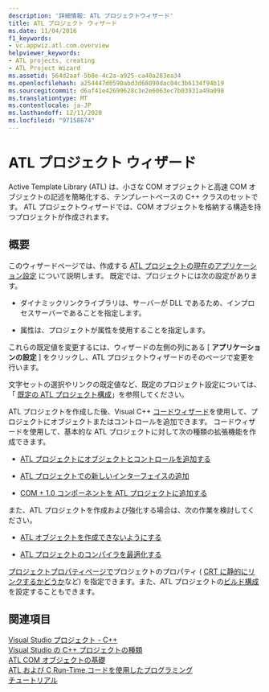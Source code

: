 ```yaml
---
description: '詳細情報: ATL プロジェクトウィザード'
title: ATL プロジェクト ウィザード
ms.date: 11/04/2016
f1_keywords:
- vc.appwiz.atl.com.overview
helpviewer_keywords:
- ATL projects, creating
- ATL Project Wizard
ms.assetid: 564d2aaf-5b8e-4c2a-a925-ca40a283ea34
ms.openlocfilehash: a254447d0590abd3d68090dac04c3b6134f94b19
ms.sourcegitcommit: d6af41e42699628c3e2e6063ec7b03931a49a098
ms.translationtype: MT
ms.contentlocale: ja-JP
ms.lasthandoff: 12/11/2020
ms.locfileid: "97158674"
---
```

# <a name="atl-project-wizard"></a>ATL プロジェクト ウィザード

Active Template Library (ATL) は、小さな COM オブジェクトと高速 COM オブジェクトの記述を簡略化する、テンプレートベースの C++ クラスのセットです。 ATL プロジェクトウィザードでは、COM オブジェクトを格納する構造を持つプロジェクトが作成されます。

## <a name="overview"></a>概要

このウィザードページでは、作成する [ATL プロジェクトの現在のアプリケーション設定](../../atl/reference/application-settings-atl-project-wizard.md) について説明します。 既定では、プロジェクトには次の設定があります。

- ダイナミックリンクライブラリは、サーバーが DLL であるため、インプロセスサーバーであることを指定します。

- 属性は、プロジェクトが属性を使用することを指定します。

これらの既定値を変更するには、ウィザードの左側の列にある [ **アプリケーションの設定** ] をクリックし、ATL プロジェクトウィザードのそのページで変更を行います。

文字セットの選択やリンクの既定値など、既定のプロジェクト設定については、「 [既定の ATL プロジェクト構成](../../atl/reference/default-atl-project-configurations.md)」を参照してください。

ATL プロジェクトを作成した後、Visual C++ [コードウィザード](../../ide/adding-functionality-with-code-wizards-cpp.md)を使用して、プロジェクトにオブジェクトまたはコントロールを追加できます。 コードウィザードを使用して、基本的な ATL プロジェクトに対して次の種類の拡張機能を作成できます。

- [ATL プロジェクトにオブジェクトとコントロールを追加する](../../atl/reference/adding-objects-and-controls-to-an-atl-project.md)

- [ATL プロジェクトでの新しいインターフェイスの追加](../../atl/reference/adding-a-new-interface-in-an-atl-project.md)

- [COM + 1.0 コンポーネントを ATL プロジェクトに追加する](../../atl/reference/adding-an-atl-com-plus-1-0-component.md)

また、ATL プロジェクトを作成および強化する場合は、次の作業を検討してください。

- [ATL オブジェクトを作成できないようにする](../../atl/reference/making-an-atl-object-noncreatable.md)

- [ATL プロジェクトのコンパイラを最適化する](../../atl/reference/specifying-compiler-optimization-for-an-atl-project.md)

[プロジェクトプロパティページで](../../build/reference/general-property-page-project.md)プロジェクトのプロパティ ( [CRT に静的にリンクするかどうか](../../atl/programming-with-atl-and-c-run-time-code.md)など) を指定できます。また、ATL プロジェクトの[ビルド構成](/visualstudio/ide/understanding-build-configurations)を設定することもできます。

## <a name="see-also"></a>関連項目

[Visual Studio プロジェクト - C++](../../build/creating-and-managing-visual-cpp-projects.md)<br/>
[Visual Studio の C++ プロジェクトの種類](../../build/reference/visual-cpp-project-types.md)<br/>
[ATL COM オブジェクトの基礎](../../atl/fundamentals-of-atl-com-objects.md)<br/>
[ATL および C Run-Time コードを使用したプログラミング](../../atl/programming-with-atl-and-c-run-time-code.md)<br/>
[チュートリアル](../../atl/active-template-library-atl-tutorial.md)
